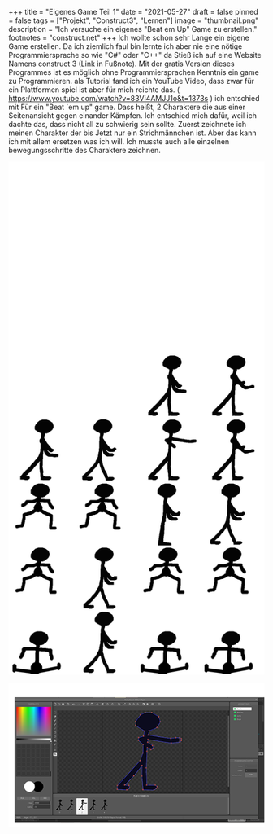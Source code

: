 +++
title = "Eigenes Game Teil 1"
date = "2021-05-27"
draft = false
pinned = false
tags = ["Projekt", "Construct3", "Lernen"]
image = "thumbnail.png"
description = "Ich versuche ein eigenes \"Beat em Up\" Game zu erstellen."
footnotes = "construct.net"
+++
Ich wollte schon sehr Lange ein eigene Game erstellen. Da ich ziemlich faul bin lernte ich aber nie eine nötige Programmiersprache so wie "C#" oder "C++"  da Stieß ich auf eine Website Namens construct 3 (Link in Fußnote). Mit der gratis Version dieses Programmes ist es möglich ohne Programmiersprachen Kenntnis ein game zu Programmieren. als Tutorial fand ich ein YouTube Video, dass zwar für ein Plattformen spiel ist aber für mich reichte das. ( https://www.youtube.com/watch?v=83Vi4AMJJ1o&t=1373s ) ich entschied mit Für ein "Beat `em up" game. Dass heißt, 2 Charaktere die aus einer Seitenansicht gegen einander Kämpfen. Ich entschied mich dafür, weil ich dachte das, dass nicht all zu schwierig sein sollte. Zuerst zeichnete ich meinen Charakter der bis Jetzt nur ein Strichmännchen ist. Aber das kann ich mit allem ersetzen was ich will. Ich musste auch alle einzelnen bewegungsschritte des Charaktere zeichnen. 

![Alle Animationsframes (Eigentlich nur Place Holders)](player-sheet0.png)



![](hitbox.png)